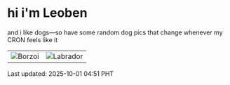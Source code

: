 # hi i'm Leoben

and i like dogs—so have some random dog pics that change whenever my CRON feels like it

|  |  |
|--------|----------|
| ![Borzoi](https://random-dog-vercel.vercel.app/api/random-borzoi?v=1759265505) | ![Labrador](https://random-dog-vercel.vercel.app/api/random-labrador?v=1759265505) |

Last updated: 2025-10-01 04:51 PHT
